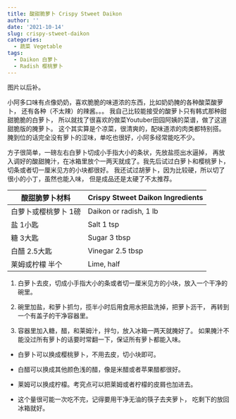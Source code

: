 ```yaml
---
title: 酸甜脆萝卜 Crispy Stweet Daikon
author: ''
date: '2021-10-14'
slug: crispy-stweet-daikon
categories:
  - 蔬菜 Vegetable
tags:
  - Daikon 白萝卜
  - Radish 樱桃萝卜
---
```


图片以后补。

小阿多口味有点像奶奶，喜欢脆脆的味道浓的东西，比如奶奶腌的各种酸菜酸萝卜，
还有各种（不太辣）的辣酱。。。
我自己比较能接受的酸萝卜只有韩式那种甜甜脆脆的白萝卜，
所以就找了很喜欢的做菜Youtuber田园阿姨的菜谱，做了这道甜脆版的腌萝卜。
这个其实算是个凉菜，很清爽的，配味道浓的肉类都特别搭。
腌到位的话完全没有萝卜的涩味，单吃也很好，小阿多经常能吃不少。

方子很简单，一磅左右白萝卜切成小手指大小的条状，先放盐揽出水逼掉，
再放入调好的酸甜腌汁，在冰箱里放个一两天就成了。我先后试过白萝卜和樱桃萝卜，
切条或者切一厘米见方的小块都很好。
我还试过胡萝卜，因为比较硬，所以切了很小的小丁，虽然也能入味，
但是成品还是太硬了不太推荐。

|酸甜脆萝卜材料          |Crispy Stweet Daikon Ingredients            |
|------------------------|-------------------------|
|白萝卜或樱桃萝卜 1磅    |Daikon or radish, 1 lb      |
|盐 1小匙                |Salt 1 tsp     |
|糖 3大匙                |Sugar 3 tbsp   |
|白醋 2.5大匙            |Vinegar 2.5 tbsp |           
|莱姆或柠檬 半个         |Lime, half      |

1. 白萝卜去皮，切成小手指大小的条或者切一厘米见方的小块，放入一个干净的碗里。

2. 碗里加盐，和萝卜抓匀，揽半小时后用食用水把盐洗掉，把萝卜沥干，
再转到一个有盖子的干净容器里。

3. 容器里加入糖，醋，和莱姆汁，拌匀，放入冰箱一两天就腌好了。
如果腌汁不能没过所有萝卜的话要时常翻一下，保证所有萝卜都能入味。

* 白萝卜可以换成樱桃萝卜，不用去皮，切小块即可。

* 白醋可以换成其他颜色浅的醋，像是米醋或者苹果醋都很好。

* 莱姆可以换成柠檬。考究点可以把莱姆或者柠檬的皮屑也加进去。

* 这个量很可能一次吃不完，记得要用干净无油的筷子去夹萝卜，
吃剩下的放回冰箱就好。


